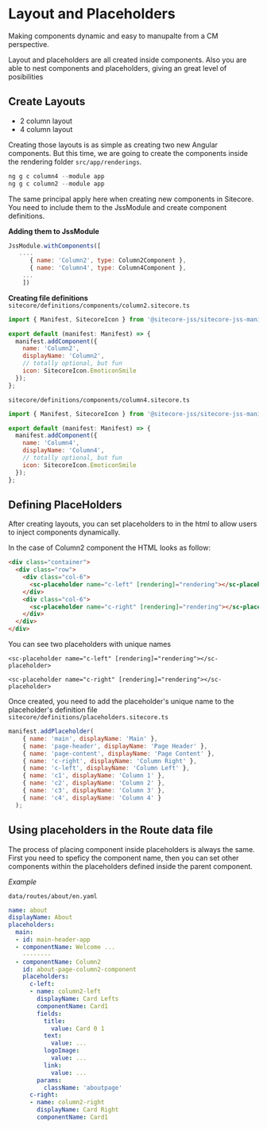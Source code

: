 
# Layout and Placeholders

Making components dynamic and easy to manupalte from a CM perspective.

Layout and placeholders are all created inside components. Also you are able to nest components and placeholders, giving an great level of posibilities

## Create Layouts

- 2 column layout
- 4 column layout

Creating those layouts is as simple as creating two new Angular components. But this time, we are going to create the components inside the rendering folder `src/app/renderings`.

```javascript
ng g c column4 --module app
ng g c column2 --module app
```

The same principal apply here when creating new components in Sitecore. You need to include them to the JssModule and create component definitions.

**Adding them to JssModule**
```javascript
JssModule.withComponents([
   ....
      { name: 'Column2', type: Column2Component },
      { name: 'Column4', type: Column4Component },
    ...
    ])
```

**Creating file definitions**
`sitecore/definitions/components/column2.sitecore.ts`
```javascript
import { Manifest, SitecoreIcon } from '@sitecore-jss/sitecore-jss-manifest';

export default (manifest: Manifest) => {
  manifest.addComponent({
    name: 'Column2',
    displayName: 'Column2',
    // totally optional, but fun
    icon: SitecoreIcon.EmoticonSmile
  });
};
```

`sitecore/definitions/components/column4.sitecore.ts`
```javascript
import { Manifest, SitecoreIcon } from '@sitecore-jss/sitecore-jss-manifest';

export default (manifest: Manifest) => {
  manifest.addComponent({
    name: 'Column4',
    displayName: 'Column4',
    // totally optional, but fun
    icon: SitecoreIcon.EmoticonSmile
  });
};
```

## Defining PlaceHolders

After creating layouts, you can set placeholders to in the html to allow users to inject components dynamically.

In the case of Column2 component the HTML looks as follow:

```html
<div class="container">
  <div class="row">
    <div class="col-6">
      <sc-placeholder name="c-left" [rendering]="rendering"></sc-placeholder>
    </div>
    <div class="col-6">
      <sc-placeholder name="c-right" [rendering]="rendering"></sc-placeholder>
    </div>
  </div>
</div>
```

You can see two placeholders with unique names

`<sc-placeholder name="c-left" [rendering]="rendering"></sc-placeholder>`

`<sc-placeholder name="c-right" [rendering]="rendering"></sc-placeholder>`

Once created, you need to add the placeholder's unique name to the placeholder's definition file `sitecore/definitions/placeholders.sitecore.ts`

```javascript
manifest.addPlaceholder(
    { name: 'main', displayName: 'Main' },
    { name: 'page-header', displayName: 'Page Header' },
    { name: 'page-content', displayName: 'Page Content' },
    { name: 'c-right', displayName: 'Column Right' },
    { name: 'c-left', displayName: 'Column Left' },
    { name: 'c1', displayName: 'Column 1' },
    { name: 'c2', displayName: 'Column 2' },
    { name: 'c3', displayName: 'Column 3' },
    { name: 'c4', displayName: 'Column 4' }
  );
  ```

  ## Using placeholders in the Route data file

The process of placing component inside placeholders is always the same. First you need to speficy the component name, then you can set other components within the placeholders defined inside the parent component.

*Example*

`data/routes/about/en.yaml`
```yaml
name: about
displayName: About
placeholders:
  main:
  - id: main-header-app
  - componentName: Welcome ...
    --------
  - componentName: Column2
    id: about-page-column2-component
    placeholders:
      c-left:
      - name: column2-left
        displayName: Card Lefts
        componentName: Card1
        fields:
          title:
            value: Card 0 1
          text:
            value: ...
          logoImage:
            value: ...
          link:
            value: ...
        params:
          className: 'aboutpage'
      c-right:
      - name: column2-right
        displayName: Card Right
        componentName: Card1
```
